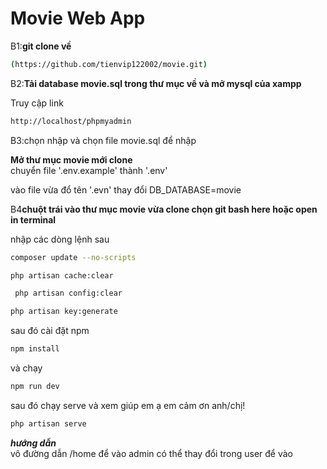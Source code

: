 <h1>Movie Web App</h1>


B1:**git clone về**

```bash
(https://github.com/tienvip122002/movie.git)
```


B2:**Tải database movie.sql trong thư mục về và mở mysql của xampp**</br>

Truy cập link 
```bash
http://localhost/phpmyadmin
```
B3:chọn nhập và chọn file movie.sql để nhập

**Mở thư mục movie mới clone**</br>
chuyển file '.env.example' thành '.env'

vào file vừa đổ tên '.evn' thay đổi DB_DATABASE=movie


B4**chuột trái vào thư mục movie vừa clone chọn git bash here hoặc open in terminal**</br>

nhập các dòng lệnh sau
```bash
composer update --no-scripts
```
```bash
php artisan cache:clear
```
```bash
 php artisan config:clear
```
```bash
php artisan key:generate
```

 sau đó cài đặt npm
 ```bash
npm install
```
và chạy
```bash
npm run dev
```

sau đó chạy serve và xem giúp em ạ em cảm ơn anh/chị!
```bash
php artisan serve
```

***hướng dẫn***</br>
vô đường dẫn /home để vào admin có thể thay đổi trong user để vào

